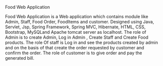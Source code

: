 Food Web Application


Food Web Application is a Web application which contains module like Admin, Staff, Food Order, FoodItems and customer. 
Designed using Java, Servlet, Jsp, Spring Framework, Spring MVC, Hibernate, HTML, CSS, Bootstrap, MySQLand Apache tomcat server as localhost.
The role of Admin is to create Admin, Log in Admin , Create Staff and Create Food products. 
The role Of staff is Log in and see the products created by admin and on the basis of that create the order requested by customer and confirm the order. 
The role of customer is to give order and pay the generated bill.
